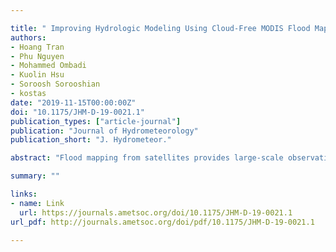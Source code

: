 ```yaml
---

title: " Improving Hydrologic Modeling Using Cloud-Free MODIS Flood Maps"
authors:
- Hoang Tran
- Phu Nguyen
- Mohammed Ombadi
- Kuolin Hsu
- Soroosh Sorooshian
- kostas
date: "2019-11-15T00:00:00Z"
doi: "10.1175/JHM-D-19-0021.1"
publication_types: ["article-journal"]
publication: "Journal of Hydrometeorology"
publication_short: "J. Hydrometeor."

abstract: "Flood mapping from satellites provides large-scale observations of flood events, but cloud obstruction in satellite optical sensors limits its practical usability. In this study, we implemented the Variational Interpolation (VI) algorithm to remove clouds from NASA’s Moderate Resolution Imaging Spectroradiometer (MODIS) Snow-Covered Area (SCA) products. The VI algorithm estimated states of cloud-hindered pixels by constructing three-dimensional space–time surfaces based on assumptions of snow persistence. The resulting cloud-free flood maps, while maintaining the temporal resolution of the original MODIS product, showed an improvement of nearly 70% in average probability of detection (POD) (from 0.29 to 0.49) when validated with flood maps derived from Landsat-8 imagery. The second part of this study utilized the cloud-free flood maps for calibration of a hydrologic model to improve simulation of flood inundation maps. The results demonstrated the utility of the cloud-free maps, as simulated inundation maps had average POD, false alarm ratio (FAR), and Hanssen–Kuipers (HK) skill score of 0.87, 0.49, and 0.84, respectively, compared to POD, FAR, and HK of 0.70, 0.61, and 0.67 when original maps were used for calibration."

summary: ""

links:
- name: Link
  url: https://journals.ametsoc.org/doi/10.1175/JHM-D-19-0021.1
url_pdf: http://journals.ametsoc.org/doi/pdf/10.1175/JHM-D-19-0021.1

---
```



